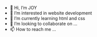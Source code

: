 - 👋 Hi, I’m JOY
- 👀 I’m interested in website development
- 🌱 I’m currently learning html and css
- 💞️ I’m looking to collaborate on ...
- 📫 How to reach me ...

<!---
ab-JOY/ab-JOY is a ✨ special ✨ repository because its `README.md` (this file) appears on your GitHub profile.
You can click the Preview link to take a look at your changes.
--->
